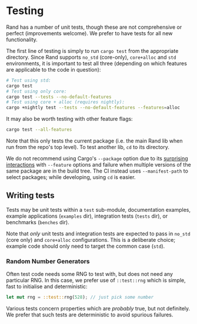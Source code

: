 # Testing

Rand has a number of unit tests, though these are not comprehensive or perfect
(improvements welcome). We prefer to have tests for all new functionality.

The first line of testing is simply to run `cargo test` from the appropriate
directory. Since Rand supports `no_std` (core-only), `core+alloc` and `std`
environments, it is important to test all three (depending on which features
are applicable to the code in question):

```sh
# Test using std:
cargo test
# Test using only core:
cargo test --tests --no-default-features
# Test using core + alloc (requires nightly):
cargo +nightly test --tests --no-default-features --features=alloc
```

It may also be worth testing with other feature flags:

```sh
cargo test --all-features
```

Note that this only tests the current package (i.e. the main Rand lib when run
from the repo's top level). To test another lib, `cd` to its directory.

We do not recommend using Cargo's `--package` option due to its 
[surprising interactions](https://github.com/rust-lang/cargo/issues/5364)
with `--feature` options and failure when multiple versions of the same package
are in the build tree. The CI instead uses `--manifest-path` to select packages;
while developing, using `cd` is easier.

## Writing tests

Tests may be unit tests within a `test` sub-module, documentation examples,
example applications (`examples` dir), integration tests (`tests` dir), or
benchmarks (`benches` dir).

Note that *only* unit tests and integration tests are expected to pass in
`no_std` (core only) and `core+alloc` configurations. This is a deliberate
choice; example code should only need to target the common case (`std`).

### Random Number Generators

Often test code needs some RNG to test with, but does not need any particular
RNG. In this case, we prefer use of `::test::rng` which is simple, fast to
initialise and deterministic:

```rust
let mut rng = ::test::rng(528); // just pick some number
```

Various tests concern properties which are *probably* true, but not definitely.
We prefer that such tests are deterministic to avoid spurious failures.
